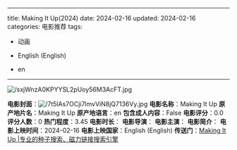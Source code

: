 
---
title: Making It Up(2024)
date: 2024-02-16
updated: 2024-02-16
categories: 电影推荐
tags:

- 动画

- English (English)
- en
---

<img src="https://image.tmdb.org/t/p/original/sxjWnzA0KPYYSL2pUoy56M3AcFT.jpg" alt="/sxjWnzA0KPYYSL2pUoy56M3AcFT.jpg" title="/sxjWnzA0KPYYSL2pUoy56M3AcFT.jpg">

**电影封面**：<img src="https://image.tmdb.org/t/p/w200/7t5lAs7OCji7lmvViN8jQ7136Vy.jpg" alt="/7t5lAs7OCji7lmvViN8jQ7136Vy.jpg" title="/7t5lAs7OCji7lmvViN8jQ7136Vy.jpg">
**电影名称**：Making It Up
**原产地片名**：Making It Up
**原产地语言**：en
**包含成人内容**：False
**电影评分**：0.0
**评分人数**：0
**热门程度**：3.45
**电影时长**：
**电影导演**：
**电影主演**：
**电影简介**：
**电影上映时间**：2024-02-16
**电影上映国家**：English (English)
**传送门**：[Making It Up |专业的种子搜索、磁力链接搜索引擎](https://movie.amd794.com:2083/?search=Making%20It%20Up&ordering=&mode=match_phrase&page_size=10&page=1)

